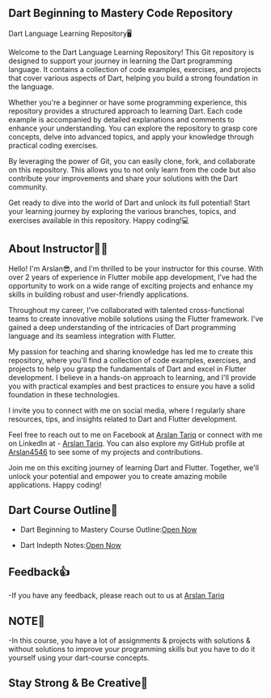 ## Dart Beginning to Mastery Code Repository

Dart Language Learning Repository🖥️

Welcome to the Dart Language Learning Repository! This Git repository is designed to support your journey in learning the Dart programming language. It contains a collection of code examples, exercises, and projects that cover various aspects of Dart, helping you build a strong foundation in the language.

Whether you're a beginner or have some programming experience, this repository provides a structured approach to learning Dart. Each code example is accompanied by detailed explanations and comments to enhance your understanding. You can explore the repository to grasp core concepts, delve into advanced topics, and apply your knowledge through practical coding exercises.

By leveraging the power of Git, you can easily clone, fork, and collaborate on this repository. This allows you to not only learn from the code but also contribute your improvements and share your solutions with the Dart community.

Get ready to dive into the world of Dart and unlock its full potential! Start your learning journey by exploring the various branches, topics, and exercises available in this repository. Happy coding!💻

## About Instructor👨‍🏫

Hello! I'm  Arslan😎, and I'm thrilled to be your instructor for this course. With over 2 years of experience in Flutter mobile app development, I've had the opportunity to work on a wide range of exciting projects and enhance my skills in building robust and user-friendly applications.

Throughout my career, I've collaborated with talented cross-functional teams to create innovative mobile solutions using the Flutter framework. I've gained a deep understanding of the intricacies of Dart programming language and its seamless integration with Flutter.

My passion for teaching and sharing knowledge has led me to create this repository, where you'll find a collection of code examples, exercises, and projects to help you grasp the fundamentals of Dart and excel in Flutter development. I believe in a hands-on approach to learning, and I'll provide you with practical examples and best practices to ensure you have a solid foundation in these technologies.

I invite you to connect with me on social media, where I regularly share resources, tips, and insights related to Dart and Flutter development. 

Feel free to reach out to me on  Facebook at [Arslan Tariq](https://www.facebook.com/Arslan4546) or connect with me on LinkedIn at - [Arslan Tariq](www.linkedin.com/in/arslan4546). You can also explore my GitHub profile at [Arslan4546](github.com/Arslan4546) to see some of my projects and contributions.

Join me on this exciting journey of learning Dart and Flutter. Together, we'll unlock your potential and empower you to create amazing mobile applications. Happy coding!

## Dart Course Outline📝

- Dart Beginning to Mastery Course Outline:[Open Now](https://docs.google.com/document/d/1qyXWSo0cAvOW-MlxBdbWVT5mk1sR5ij7x-HMfLFrjTg/edit?usp=sharing)

- Dart Indepth Notes:[Open Now](https://docs.google.com/document/d/12gLyIyeBmbOtrRvXoUxnf_-0zvyXFLRhoUSRpwC2DEY/edit?usp=sharing)

## Feedback👍

-If you have any feedback, please reach out to us at [Arslan Tariq](https://www.facebook.com/Arslan4546)

## NOTE📖

-In this course, you have a lot of assignments & projects with solutions & without solutions to improve your programming skills but you have to do it yourself using your dart-course concepts. 

## Stay Strong & Be Creative🌟

